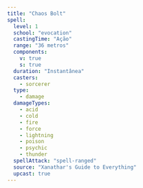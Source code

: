 ```yaml
---
title: "Chaos Bolt"
spell:
  level: 1
  school: "evocation"
  castingTime: "Ação"
  range: "36 metros"
  components:
    v: true
    s: true
  duration: "Instantânea"
  casters:
    - sorcerer
  type:
    - damage
  damageTypes:
    - acid
    - cold
    - fire
    - force
    - lightning
    - poison
    - psychic
    - thunder
  spellAttack: "spell-ranged"
  source: "Xanathar's Guide to Everything"
  upcast: true
---
```


